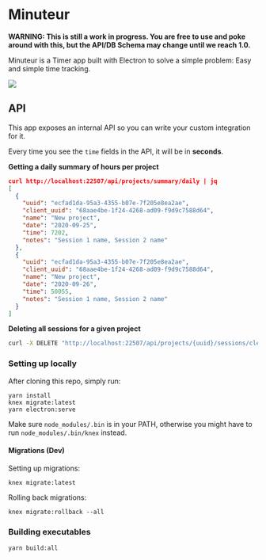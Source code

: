 # Minuteur

**WARNING: This is still a work in progress. You are free to use and poke around with this, but the API/DB Schema may change until we reach 1.0.**

Minuteur is a Timer app built with Electron to solve a simple problem: Easy and simple time tracking.

![](https://www.dropbox.com/s/nrxmjzfg0icylw2/Screen%20Shot%202020-09-26%20at%2008.39.38.png?raw=1)

## API

This app exposes an internal API so you can write your custom integration for it.

Every time you see the `time` fields in the API, it will be in **seconds**.

**Getting a daily summary of hours per project**

```json
curl http://localhost:22507/api/projects/summary/daily | jq
[
  {
    "uuid": "ecfad1da-95a3-4355-b07e-7f205e8ea2ae",
    "client_uuid": "68aae4be-1f24-4268-ad09-f9d9c7588d64",
    "name": "New project",
    "date": "2020-09-25",
    "time": 7202,
    "notes": "Session 1 name, Session 2 name"
  },
  {
    "uuid": "ecfad1da-95a3-4355-b07e-7f205e8ea2ae",
    "client_uuid": "68aae4be-1f24-4268-ad09-f9d9c7588d64",
    "name": "New project",
    "date": "2020-09-26",
    "time": 50055,
    "notes": "Session 1 name, Session 2 name"
  }
]
```

**Deleting all sessions for a given project**

```bash
curl -X DELETE "http://localhost:22507/api/projects/{uuid}/sessions/clear"
```

### Setting up locally

After cloning this repo, simply run:

```
yarn install
knex migrate:latest
yarn electron:serve
```

Make sure `node_modules/.bin` is in your PATH, otherwise you might have to run `node_modules/.bin/knex` instead.

#### Migrations (Dev)

Setting up migrations:

```
knex migrate:latest
```

Rolling back migrations:

```
knex migrate:rollback --all
```

### Building executables

```
yarn build:all
```
